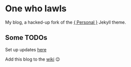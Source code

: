 

# One who lawls

My blog, a hacked-up fork of the [{ Personal }](http://panossakkos.github.io/personal-jekyll-theme/) Jekyll theme.


## Some TODOs

Set up updates [here](https://github.com/PanosSakkos/personal-jekyll-theme/wiki/How-to-integrate-latest-bug-fixes-and-features-into-your-past-fork)

Add this blog to the  [wiki](https://github.com/PanosSakkos/personal-jekyll-theme/wiki/Blogs-using-%7B-Personal-%7D) 😉
